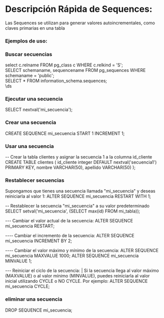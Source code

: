 # Descripción Rápida de Sequences:
Las Sequences se utilizan para generar valores autoincrementales, como claves primarias en una tabla

### Ejemplos de uso:

### Buscar secuencias 
select c.relname FROM pg_class c WHERE c.relkind = 'S'; <br>
SELECT schemaname, sequencename  FROM pg_sequences WHERE schemaname = 'public';<br>
  SELECT * FROM information_schema.sequences;<br>
  \ds

  
### Ejecutar una secuencia
SELECT nextval('mi_secuencia');

### Crear una secuencia
CREATE SEQUENCE mi_secuencia START 1 INCREMENT 1;

### Usar una secuencia 
-- Crear la tabla clientes y asignar la secuencia 1 a la columna id_cliente
CREATE TABLE clientes (
   id_cliente integer DEFAULT nextval('secuencia1') PRIMARY KEY,
   nombre VARCHAR(50),
   apellido VARCHAR(50)
);

### Restablecer secuencias 
Supongamos que tienes una secuencia llamada "mi_secuencia" y deseas reiniciarla al valor 1:
ALTER SEQUENCE mi_secuencia RESTART WITH 1;

-- Restablecer la secuencia "mi_secuencia" a su valor predeterminado
SELECT setval('mi_secuencia', (SELECT max(id) FROM mi_tabla));

--- Cambiar el valor actual de la secuencia:
ALTER SEQUENCE mi_secuencia RESTART;

---- Cambiar el incremento de la secuencia:
ALTER SEQUENCE mi_secuencia INCREMENT BY 2;


---- Cambiar el valor máximo y mínimo de la secuencia:
ALTER SEQUENCE mi_secuencia MAXVALUE 1000;
ALTER SEQUENCE mi_secuencia MINVALUE 1;

--- Reiniciar el ciclo de la secuencia: | Si la secuencia llega al valor máximo (MAXVALUE) o al valor mínimo (MINVALUE), puedes reiniciarla al valor inicial utilizando CYCLE o NO CYCLE. Por ejemplo:
ALTER SEQUENCE mi_secuencia CYCLE;


### eliminar una secuencia 

DROP SEQUENCE mi_secuencia;
